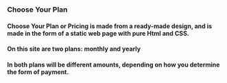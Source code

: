 ### Choose Your Plan 

#### Choose Your Plan or Pricing is made from a ready-made design, and is made in the form of a static web page with pure Html and CSS.

#### On this site are two plans: monthly and yearly

#### In both plans will be different amounts, depending on how you determine the form of payment.
